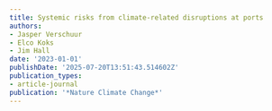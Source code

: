 ```yaml
---
title: Systemic risks from climate-related disruptions at ports
authors:
- Jasper Verschuur
- Elco Koks
- Jim Hall
date: '2023-01-01'
publishDate: '2025-07-20T13:51:43.514602Z'
publication_types:
- article-journal
publication: '*Nature Climate Change*'
---
```

